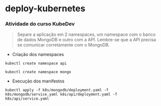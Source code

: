 # deploy-kubernetes
### Atividade do curso KubeDev

> Separe a aplicação em 2 namespaces, um namespace com o banco de dados MongoDB e outro com a API. Lembre-se que a API precisa se comunicar corretamente com o MongoDB.​

- Criação dos namespaces

```console
kubectl create namespace api
```
```console
kubectl create namespace mongo
```

- Execução dos manifestos

```console
kubectl apply -f k8s/mongodb/deployment.yaml -f k8s/mongodb/service.yaml k8s/api/deployment.yaml -f k8s/api/service.yaml
```
